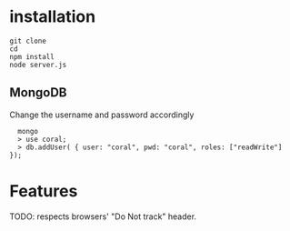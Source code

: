 
# installation

```
git clone
cd
npm install
node server.js
```

## MongoDB

Change the username and password accordingly

```
  mongo
  > use coral;
  > db.addUser( { user: "coral", pwd: "coral", roles: ["readWrite"] });
```


# Features

TODO: respects browsers' "Do Not track" header.